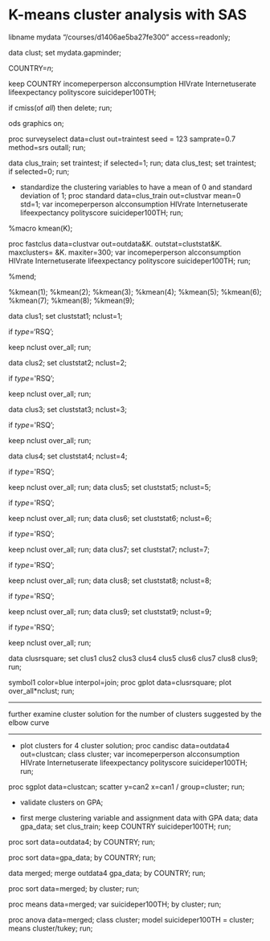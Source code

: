# K-means cluster analysis with SAS


libname mydata “/courses/d1406ae5ba27fe300” access=readonly;

data clust;
set mydata.gapminder;

COUNTRY=_n_;

keep COUNTRY incomeperperson alcconsumption HIVrate Internetuserate 
    lifeexpectancy polityscore  suicideper100TH;

if cmiss(of _all_) then delete;
run;

ods graphics on;

proc surveyselect data=clust out=traintest seed = 123
samprate=0.7 method=srs outall;
run;  

data clus_train;
set traintest;
if selected=1;
run;
data clus_test;
set traintest;
if selected=0;
run;

* standardize the clustering variables to have a mean of 0 and standard deviation of 1;
proc standard data=clus_train out=clustvar mean=0 std=1; 
var incomeperperson alcconsumption HIVrate Internetuserate 
    lifeexpectancy polityscore suicideper100TH; 
run;

%macro kmean(K);

proc fastclus data=clustvar out=outdata&K. outstat=cluststat&K. maxclusters= &K. maxiter=300;
var incomeperperson alcconsumption HIVrate Internetuserate 
    lifeexpectancy polityscore suicideper100TH;
run;

%mend;

%kmean(1);
%kmean(2);
%kmean(3);
%kmean(4);
%kmean(5);
%kmean(6);
%kmean(7);
%kmean(8);
%kmean(9);

data clus1;
set cluststat1;
nclust=1;

if _type_=‘RSQ’;

keep nclust over_all;
run;

data clus2;
set cluststat2;
nclust=2;

if _type_='RSQ’;

keep nclust over_all;
run;

data clus3;
set cluststat3;
nclust=3;

if _type_='RSQ’;

keep nclust over_all;
run;

data clus4;
set cluststat4;
nclust=4;

if _type_='RSQ’;

keep nclust over_all;
run;
data clus5;
set cluststat5;
nclust=5;

if _type_='RSQ’;

keep nclust over_all;
run;
data clus6;
set cluststat6;
nclust=6;

if _type_='RSQ’;

keep nclust over_all;
run;
data clus7;
set cluststat7;
nclust=7;

if _type_='RSQ’;

keep nclust over_all;
run;
data clus8;
set cluststat8;
nclust=8;

if _type_='RSQ’;

keep nclust over_all;
run;
data clus9;
set cluststat9;
nclust=9;

if _type_='RSQ’;

keep nclust over_all;
run;

data clusrsquare;
set clus1 clus2 clus3 clus4 clus5 clus6 clus7 clus8 clus9;
run;

symbol1 color=blue interpol=join;
proc gplot data=clusrsquare;
plot over_all*nclust;
run;

*****************************************************************************************
further examine cluster solution for the number of clusters suggested by the elbow curve
*****************************************************************************************

* plot clusters for 4 cluster solution;
proc candisc data=outdata4 out=clustcan;
class cluster;
var incomeperperson alcconsumption HIVrate Internetuserate 
    lifeexpectancy polityscore suicideper100TH;
run;

proc sgplot data=clustcan;
scatter y=can2 x=can1 / group=cluster;
run;

* validate clusters on GPA;

* first merge clustering variable and assignment data with GPA data;
data gpa_data;
set clus_train;
keep COUNTRY suicideper100TH;
run;

proc sort data=outdata4;
by COUNTRY;
run;

proc sort data=gpa_data;
by COUNTRY;
run;

data merged;
merge outdata4 gpa_data;
by COUNTRY;
run;

proc sort data=merged;
by cluster;
run;

proc means data=merged;
var suicideper100TH;
by cluster;
run;

proc anova data=merged;
class cluster;
model suicideper100TH = cluster;
means cluster/tukey;
run;
